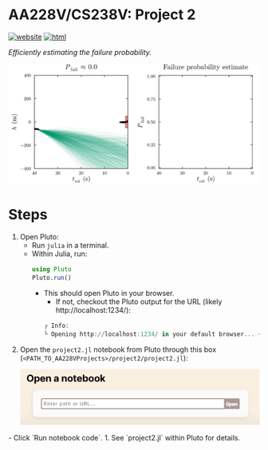 # AA228V/CS238V: Project 2
[![website](https://img.shields.io/badge/website-Stanford-b31b1b.svg)](https://aa228v.stanford.edu/project-2/)
[![html](https://img.shields.io/badge/static%20html-Project%202-0072B2)](https://sisl.github.io/AA228VProjects/media/html/project2.html)

_Efficiently estimating the failure probability._

<p align="center">
    <picture>
        <source media="(prefers-color-scheme: light)" srcset="./../media/cas-lookahead.gif">
        <source media="(prefers-color-scheme: dark)" srcset="./../media/cas--lookahead-dark.gif">
        <img src="./../media/cas-lookahead.gif">
    </picture>
</p>

# Steps
1. Open Pluto:
    - Run `julia` in a terminal.
    - Within Julia, run:
        ```julia
        using Pluto
        Pluto.run()
        ```
        - This should open Pluto in your browser.
            - If not, checkout the Pluto output for the URL (likely http://localhost:1234/):
            ```julia
            ┌ Info:
            └ Opening http://localhost:1234/ in your default browser... ~ have fun!
            ```
1. Open the `project2.jl` notebook from Pluto through this box (`<PATH_TO_AA228VProjects>/project2/project2.jl`): <p align="center">
    <picture>
        <source media="(prefers-color-scheme: light)" srcset="./../media/pluto-open.png">
        <source media="(prefers-color-scheme: dark)" srcset="./../media/pluto-open-dark.png">
        <img src="./../media/pluto-open.png">
    </picture>
</p>
    - Click `Run notebook code`.
1. See `project2.jl` within Pluto for details.
